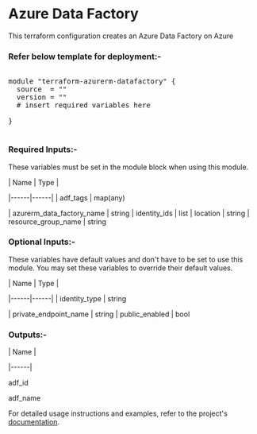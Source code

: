 
# Azure Data Factory


This terraform configuration creates an  Azure Data Factory on Azure

### Refer below template for deployment:-


<pre>

module "terraform-azurerm-datafactory" {
  source  = ""
  version = ""
  # insert required variables here

}

</pre>


### Required Inputs:-


These variables must be set in the module block when using this module.


| Name | Type |

|------|------|
| adf_tags             | map(any)

| azurerm_data_factory_name | string
| identity_ids             | list
| location            | string
| resource_group_name       | string


### Optional Inputs:-


These variables have default values and don't have to be set to use this module. You may set these variables to override their default values.


| Name | Type |

|------|------|
| identity_type         | string

| private_endpoint_name | string
| public_enabled        | bool


### Outputs:-


| Name |

|------|

adf_id

adf_name


For detailed usage instructions and examples, refer to the project's [documentation](https://registry.terraform.io/providers/hashicorp/azurerm/latest/docs/resources/data_factory).
